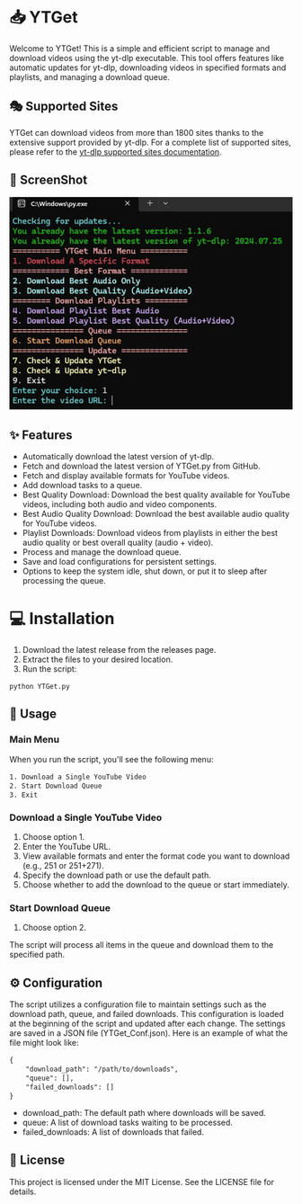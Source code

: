 # 📥 YTGet
Welcome to YTGet! This is a simple and efficient script to manage and download videos using the yt-dlp executable. This tool offers features like automatic updates for yt-dlp, downloading videos in specified formats and playlists, and managing a download queue.
## 🎭 Supported Sites
YTGet can download videos from more than 1800 sites thanks to the extensive support provided by yt-dlp. For a complete list of supported sites, please refer to the [yt-dlp supported sites documentation](https://github.com/yt-dlp/yt-dlp/blob/master/supportedsites.md).
## 📸 ScreenShot
<p align="center">
  <img src="https://raw.githubusercontent.com/ErfanNamira/YTGet/main/Imagez/YTGet1.1.7.jpg" alt="YTGet">
</p>

## ✨ Features
* Automatically download the latest version of yt-dlp.
* Fetch and download the latest version of YTGet.py from GitHub.
* Fetch and display available formats for YouTube videos.
* Add download tasks to a queue.
* Best Quality Download: Download the best quality available for YouTube videos, including both audio and video components.
* Best Audio Quality Download: Download the best available audio quality for YouTube videos.
* Playlist Downloads: Download videos from playlists in either the best audio quality or best overall quality (audio + video).
* Process and manage the download queue.
* Save and load configurations for persistent settings.
* Options to keep the system idle, shut down, or put it to sleep after processing the queue.
# 💻 Installation
1. Download the latest release from the releases page.
2. Extract the files to your desired location.
3. Run the script:
```
python YTGet.py
```
## 🚀 Usage
### Main Menu
When you run the script, you'll see the following menu:
```
1. Download a Single YouTube Video
2. Start Download Queue
3. Exit
```
### Download a Single YouTube Video
1. Choose option 1.
2. Enter the YouTube URL.
3. View available formats and enter the format code you want to download (e.g., 251 or 251+271).
4. Specify the download path or use the default path.
5. Choose whether to add the download to the queue or start immediately.
### Start Download Queue
1. Choose option 2.

The script will process all items in the queue and download them to the specified path.
## ⚙️ Configuration
The script utilizes a configuration file to maintain settings such as the download path, queue, and failed downloads. This configuration is loaded at the beginning of the script and updated after each change. The settings are saved in a JSON file (YTGet_Conf.json). Here is an example of what the file might look like:
```
{
    "download_path": "/path/to/downloads",
    "queue": [],
    "failed_downloads": []
}
```
* download_path: The default path where downloads will be saved.
* queue: A list of download tasks waiting to be processed.
* failed_downloads: A list of downloads that failed.
## 📄 License
This project is licensed under the MIT License. See the LICENSE file for details.
